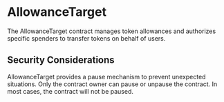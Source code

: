 # AllowanceTarget

The AllowanceTarget contract manages token allowances and authorizes specific spenders to transfer tokens on behalf of users.

## Security Considerations

AllowanceTarget provides a pause mechanism to prevent unexpected situations. Only the contract owner can pause or unpause the contract. In most cases, the contract will not be paused.
